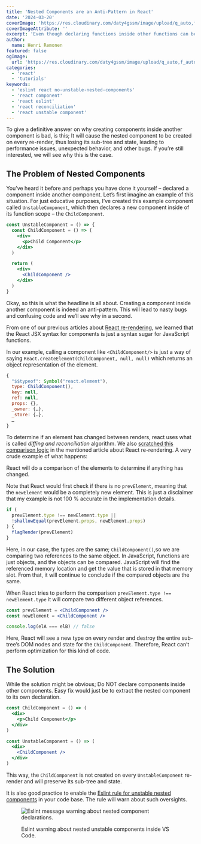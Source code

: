 ```yaml
---
title: 'Nested Components are an Anti-Pattern in React'
date: '2024-03-20'
coverImage: 'https://res.cloudinary.com/daty4gssm/image/upload/q_auto,f_auto,w_1024/v1721906860/Nested_Components_are_an_Anti-Pattern_in_React_sxuuit.webp'
coverImageAttribute: ''
excerpt: 'Even though declaring functions inside other functions can be a used technique to tackle problems, it is an anti-pattern in React. Using nested components in React will lead to performance issues and unexpected bugs, if you would like to know why that is, this is your chance to do so!'
author:
  name: Henri Remonen
featured: false
ogImage:
  url: 'https://res.cloudinary.com/daty4gssm/image/upload/q_auto,f_auto,w_1024/v1721906860/Nested_Components_are_an_Anti-Pattern_in_React_sxuuit.webp'
categories:
  - 'react'
  - 'tutorials'
keywords:
  - 'eslint react no-unstable-nested-components'
  - 'react component'
  - 'react eslint'
  - 'react reconciliation'
  - 'react unstable component'
---
```


To give a definitive answer on why creating components inside another component is bad, is this; It will cause the nested component to be created on every re-render, thus losing its sub-tree and state, leading to performance issues, unexpected behavior, and other bugs. If you’re still interested, we will see why this is the case.

## The Problem of Nested Components

You’ve heard it before and perhaps you have done it yourself – declared a component inside another component. Let’s first imagine an example of this situation. For just educative purposes, I’ve created this example component called `UnstableComponent`, which then declares a new component inside of its function scope – the `ChildComponent`.

```jsx
const UnstableComponent = () => {
  const ChildComponent = () => (
    <div>
      <p>Child Component</p>
    </div>
  )

  return (
    <div>
      <ChildComponent />
    </div>
  )
}
```

Okay, so this is what the headline is all about. Creating a component inside another component is indeed an anti-pattern. This will lead to nasty bugs and confusing code and we’ll see why in a second.

From one of our previous articles about [React re-rendering](https://www.hremonen.com/blog/how-react-re-renders#components-and-elements-in-react), we learned that the React JSX syntax for components is just a syntax sugar for JavaScript functions.

In our example, calling a component like `<ChildComponent/>` is just a way of saying `React.createElement(ChildComponent, null, null)` which returns an object representation of the element.

```js
{
  "$$typeof": Symbol("react.element"),
  type: ChildComponent(),
  key: null,
  ref: null,
  props: {},
  _owner: {…},
  _store: {…},
  …
}
```

To determine if an element has changed between renders, react uses what is called _diffing and reconciliation_ algorithm. We also [scratched this comparison logic](https://www.hremonen.com/blog/how-react-re-renders#about-the-comparison) in the mentioned article about React re-rendering. A very crude example of what happens:

React will do a comparison of the elements to determine if anything has changed.

Note that React would first check if there is no `prevElement`, meaning that the `newElement` would be a completely new element. This is just a disclaimer that my example is not 100 % accurate in the implementation details.

```js
if (
  prevElement.type !== newElement.type ||
  !shallowEqual(prevElement.props, newElement.props)
) {
  flagRender(prevElement)
}
```

Here, in our case, the types are the same; `ChildComponent()`,so we are comparing two references to the same object. In JavaScript, functions are just objects, and the objects can be compared. JavaScript will find the referenced memory location and get the value that is stored in that memory slot. From that, it will continue to conclude if the compared objects are the same.

When React tries to perform the comparison `prevElement.type !== newElement.type` it will compare two different object references.

```jsx
const prevElement = <ChildComponent />
const newElement = <ChildComponent />

console.log(elA === elB) // false
```

Here, React will see a new type on every render and destroy the entire sub-tree’s DOM nodes and state for the `ChildComponent`. Therefore, React can’t perform optimization for this kind of code.

## The Solution

While the solution might be obvious; Do NOT declare components inside other components. Easy fix would just be to extract the nested component to its own declaration.

```jsx
const ChildComponent = () => (
  <div>
    <p>Child Component</p>
  </div>
)

const UnstableComponent = () => (
  <div>
    <ChildComponent />
  </div>
)
```

This way, the `ChildComponent` is not created on every `UnstableComponent` re-render and will preserve its sub-tree and state.

It is also good practice to enable the [Eslint rule for unstable nested components](https://github.com/jsx-eslint/eslint-plugin-react/blob/master/docs/rules/no-unstable-nested-components.md) in your code base. The rule will warn about such oversights.

<figure>

![Eslint message warning about nested component declarations.](https://res.cloudinary.com/daty4gssm/image/upload/q_auto,f_auto,h_150/v1721906869/Eslint_-_no_unstable_nested_components_warning_message_bstd87.webp 'Eslint-no-unstable-nested-components-warning-message')

<figcaption>

Eslint warning about nested unstable components inside VS Code.

</figcaption>

</figure>
